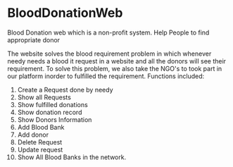 # BloodDonationWeb
Blood Donation web which is a non-profit system. Help People to find appropriate donor

The website solves the blood requirement problem in which whenever needy needs a blood it request in a website and all the donors will see their requirement. To solve this problem, we also take the NGO's to took part in our platform inorder to fulfilled the requirement.
Functions included:

1. Create a Request done by needy
2. Show all Requests
3. Show fulfilled donations
4. Show donation record
5. Show Donors Information
6. Add Blood Bank
7. Add donor
8. Delete Request
9. Update request
10. Show All Blood Banks in the network.

